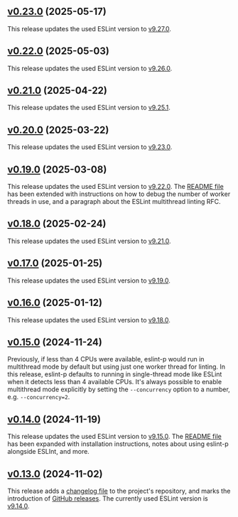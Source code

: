 <a name="v0.23.0"></a>
## [v0.23.0](https://github.com/origin-1/eslint-p/releases/tag/v0.23.0) (2025-05-17)

This release updates the used ESLint version to [v9.27.0](https://eslint.org/blog/2025/05/eslint-v9.27.0-released/).

<a name="v0.22.0"></a>
## [v0.22.0](https://github.com/origin-1/eslint-p/releases/tag/v0.22.0) (2025-05-03)

This release updates the used ESLint version to [v9.26.0](https://eslint.org/blog/2025/05/eslint-v9.26.0-released/).

<a name="v0.21.0"></a>
## [v0.21.0](https://github.com/origin-1/eslint-p/releases/tag/v0.21.0) (2025-04-22)

This release updates the used ESLint version to [v9.25.1](https://eslint.org/blog/2025/04/eslint-v9.25.1-released/).

<a name="v0.20.0"></a>
## [v0.20.0](https://github.com/origin-1/eslint-p/releases/tag/v0.20.0) (2025-03-22)

This release updates the used ESLint version to [v9.23.0](https://eslint.org/blog/2025/03/eslint-v9.23.0-released/).

<a name="v0.19.0"></a>
## [v0.19.0](https://github.com/origin-1/eslint-p/releases/tag/v0.19.0) (2025-03-08)

This release updates the used ESLint version to [v9.22.0](https://eslint.org/blog/2025/03/eslint-v9.22.0-released/).
The [README file](https://github.com/origin-1/eslint-p/blob/main/README.md) has been extended with instructions on how to debug the number of worker threads in use, and a paragraph about the ESLint multithread linting RFC.

<a name="v0.18.0"></a>
## [v0.18.0](https://github.com/origin-1/eslint-p/releases/tag/v0.18.0) (2025-02-24)

This release updates the used ESLint version to [v9.21.0](https://eslint.org/blog/2025/02/eslint-v9.21.0-released/).

<a name="v0.17.0"></a>
## [v0.17.0](https://github.com/origin-1/eslint-p/releases/tag/v0.17.0) (2025-01-25)

This release updates the used ESLint version to [v9.19.0](https://eslint.org/blog/2025/01/eslint-v9.19.0-released/).

<a name="v0.16.0"></a>
## [v0.16.0](https://github.com/origin-1/eslint-p/releases/tag/v0.16.0) (2025-01-12)

This release updates the used ESLint version to [v9.18.0](https://eslint.org/blog/2025/01/eslint-v9.18.0-released/).

<a name="v0.15.0"></a>
## [v0.15.0](https://github.com/origin-1/eslint-p/releases/tag/v0.15.0) (2024-11-24)

Previously, if less than 4 CPUs were available, eslint-p would run in multithread mode by default but using just one worker thread for linting.
In this release, eslint-p defaults to running in single-thread mode like ESLint when it detects less than 4 available CPUs.
It's always possible to enable multithread mode explicitly by setting the `--concurrency` option to a number, e.g. `--concurrency=2`.

<a name="v0.14.0"></a>
## [v0.14.0](https://github.com/origin-1/eslint-p/releases/tag/v0.14.0) (2024-11-19)

This release updates the used ESLint version to [v9.15.0](https://eslint.org/blog/2024/11/eslint-v9.15.0-released/).
The [README file](https://github.com/origin-1/eslint-p/blob/main/README.md) has been expanded with installation instructions, notes about using eslint-p alongside ESLInt, and more.

<a name="v0.13.0"></a>
## [v0.13.0](https://github.com/origin-1/eslint-p/releases/tag/v0.13.0) (2024-11-02)

This release adds a [changelog file](https://github.com/origin-1/eslint-p/blob/main/CHANGELOG.md) to the project's repository, and marks the introduction of [GitHub releases](https://github.com/origin-1/eslint-p/releases).
The currently used ESLint version is [v9.14.0](https://eslint.org/blog/2024/11/eslint-v9.14.0-released/).

